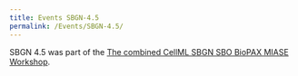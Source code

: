```yaml
---
title: Events SBGN-4.5
permalink: /Events/SBGN-4.5/
---
```


SBGN 4.5 was part of the [The combined CellML SBGN SBO BioPAX MIASE Workshop](http://www.cellml.org/community/events/workshop/2009).